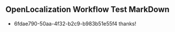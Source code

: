 ## OpenLocalization Workflow Test MarkDown
* 6fdae790-50aa-4f32-b2c9-b983b51e55f4 thanks!

<!--HONumber=Aug16_HO1-->



